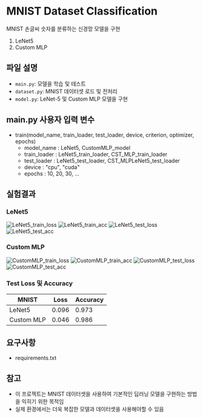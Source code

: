 # MNIST Dataset Classification

MNIST 손글씨 숫자를 분류하는 신경망 모델을 구현
  1. LeNet5
  2. Custom MLP

## 파일 설명

- `main.py`: 모델을 학습 및 테스트
- `dataset.py`: MNIST 데이터셋 로드 및 전처리
- `model.py`: LeNet-5 및 Custom MLP 모델을 구현

## main.py 사용자 입력 변수
- train(model_name, train_loader, test_loader, device, criterion, optimizer, epochs)
  - model_name : LeNet5, CustomMLP_model
  - train_loader : LeNet5_train_loader, CST_MLP_train_loader
  - test_loader : LeNet5_test_loader, CST_MLPLeNet5_test_loader
  - device : "cpu", "cuda"
  - epochs : 10, 20, 30, ...

## 실험결과
### LeNet5
![LeNet5_train_loss](https://github.com/Chayuho/MNIST_classification/assets/94342487/c4fd892b-0331-49ca-bb35-2bc29aac7e3b)
![LeNet5_train_acc](https://github.com/Chayuho/MNIST_classification/assets/94342487/7cb3e2d6-2ef5-4c2c-a81a-59d264e08201)
![LeNet5_test_loss](https://github.com/Chayuho/MNIST_classification/assets/94342487/40e9b20c-8ce5-413c-b037-107f5da20b77)
![LeNet5_test_acc](https://github.com/Chayuho/MNIST_classification/assets/94342487/903d67c5-fb94-4094-b4f9-d0b41c3a273d)

### Custom MLP
![CustomMLP_train_loss](https://github.com/Chayuho/MNIST_classification/assets/94342487/0faf4433-53fd-4977-9994-71298bc85105)
![CustomMLP_train_acc](https://github.com/Chayuho/MNIST_classification/assets/94342487/bb8fd77e-608e-47f6-9eaa-bbfa707eb9e6)
![CustomMLP_test_loss](https://github.com/Chayuho/MNIST_classification/assets/94342487/5535032e-82aa-4de5-a670-953928801dda)
![CustomMLP_test_acc](https://github.com/Chayuho/MNIST_classification/assets/94342487/0e776def-3fc3-413a-a361-575a1f1de70a)

### Test Loss 및 Accuracy
| MNIST     | Loss      | Accuracy  |
|-----------|-----------|-----------|
| LeNet5    | 0.096     | 0.973     |
| Custom MLP| 0.046     | 0.986     |

## 요구사항

- requirements.txt

## 참고

- 이 프로젝트는 MNIST 데이터셋을 사용하여 기본적인 딥러닝 모델을 구현하는 방법을 익히기 위한 목적임
- 실제 환경에서는 더욱 복잡한 모델과 데이터셋을 사용해야할 수 있음
